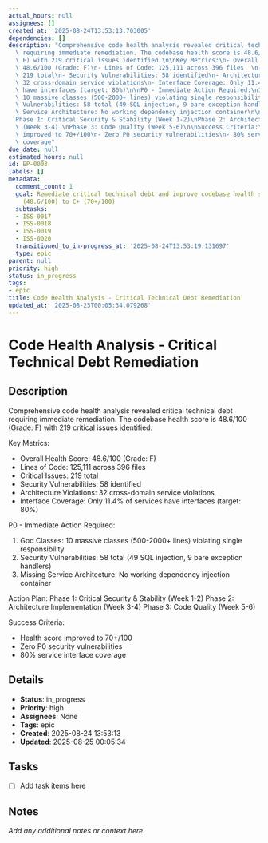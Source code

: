 ```yaml
---
actual_hours: null
assignees: []
created_at: '2025-08-24T13:53:13.703005'
dependencies: []
description: "Comprehensive code health analysis revealed critical technical debt\
  \ requiring immediate remediation. The codebase health score is 48.6/100 (Grade:\
  \ F) with 219 critical issues identified.\n\nKey Metrics:\n- Overall Health Score:\
  \ 48.6/100 (Grade: F)\n- Lines of Code: 125,111 across 396 files  \n- Critical Issues:\
  \ 219 total\n- Security Vulnerabilities: 58 identified\n- Architecture Violations:\
  \ 32 cross-domain service violations\n- Interface Coverage: Only 11.4% of services\
  \ have interfaces (target: 80%)\n\nP0 - Immediate Action Required:\n1. God Classes:\
  \ 10 massive classes (500-2000+ lines) violating single responsibility\n2. Security\
  \ Vulnerabilities: 58 total (49 SQL injection, 9 bare exception handlers)\n3. Missing\
  \ Service Architecture: No working dependency injection container\n\nAction Plan:\n\
  Phase 1: Critical Security & Stability (Week 1-2)\nPhase 2: Architecture Implementation\
  \ (Week 3-4) \nPhase 3: Code Quality (Week 5-6)\n\nSuccess Criteria:\n- Health score\
  \ improved to 70+/100\n- Zero P0 security vulnerabilities\n- 80% service interface\
  \ coverage"
due_date: null
estimated_hours: null
id: EP-0003
labels: []
metadata:
  comment_count: 1
  goal: Remediate critical technical debt and improve codebase health score from F
    (48.6/100) to C+ (70+/100)
  subtasks:
  - ISS-0017
  - ISS-0018
  - ISS-0019
  - ISS-0020
  transitioned_to_in-progress_at: '2025-08-24T13:53:19.131697'
  type: epic
parent: null
priority: high
status: in_progress
tags:
- epic
title: Code Health Analysis - Critical Technical Debt Remediation
updated_at: '2025-08-25T00:05:34.079268'
---
```


# Code Health Analysis - Critical Technical Debt Remediation

## Description
Comprehensive code health analysis revealed critical technical debt requiring immediate remediation. The codebase health score is 48.6/100 (Grade: F) with 219 critical issues identified.

Key Metrics:
- Overall Health Score: 48.6/100 (Grade: F)
- Lines of Code: 125,111 across 396 files  
- Critical Issues: 219 total
- Security Vulnerabilities: 58 identified
- Architecture Violations: 32 cross-domain service violations
- Interface Coverage: Only 11.4% of services have interfaces (target: 80%)

P0 - Immediate Action Required:
1. God Classes: 10 massive classes (500-2000+ lines) violating single responsibility
2. Security Vulnerabilities: 58 total (49 SQL injection, 9 bare exception handlers)
3. Missing Service Architecture: No working dependency injection container

Action Plan:
Phase 1: Critical Security & Stability (Week 1-2)
Phase 2: Architecture Implementation (Week 3-4) 
Phase 3: Code Quality (Week 5-6)

Success Criteria:
- Health score improved to 70+/100
- Zero P0 security vulnerabilities
- 80% service interface coverage

## Details
- **Status**: in_progress
- **Priority**: high
- **Assignees**: None
- **Tags**: epic
- **Created**: 2025-08-24 13:53:13
- **Updated**: 2025-08-25 00:05:34

## Tasks
- [ ] Add task items here

## Notes
_Add any additional notes or context here._
